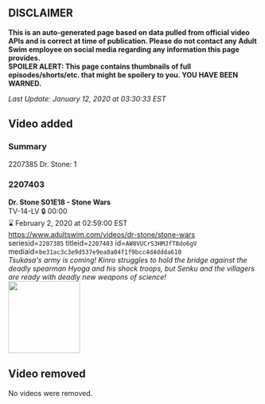 ## DISCLAIMER
**This is an auto-generated page based on data pulled from official video APIs and is correct at time of publication. Please do not contact any Adult Swim employee on social media regarding any information this page provides.**  
**SPOILER ALERT: This page contains thumbnails of full episodes/shorts/etc. that might be spoilery to you. YOU HAVE BEEN WARNED.**  

_Last Update: January 12, 2020 at 03:30:33 EST_
## Video added
### Summary
2207385 Dr. Stone: 1  
### 2207403
**Dr. Stone S01E18 - Stone Wars**  
TV-14-LV 🔒 00:00  
⌛ February 2, 2020 at 02:59:00 EST  
https://www.adultswim.com/videos/dr-stone/stone-wars  
seriesid=`2207385` titleid=`2207403` id=`AW8VUCrS3HMJfT8do6gV` mediaid=`be31ac3c3e9d537e9ea0a04f1f9bcc4d4ddda610`  
_Tsukasa's army is coming! Kinro struggles to hold the bridge against the deadly spearman Hyoga and his shock troops, but Senku and the villagers are ready with deadly new weapons of science!_  
<a href="https://media.cdn.adultswim.com/uploads/20191217/thumbnails/2_1912171422453-DrStone_118.jpg"><img src="https://media.cdn.adultswim.com/uploads/20191217/thumbnails/2_1912171422453-DrStone_118.jpg" height="144px" /></a>
## Video removed
No videos were removed.  
